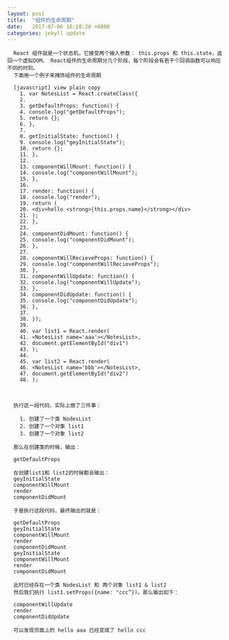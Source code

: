 ```yaml
---
layout: post
title:  "组件的生命周期"
date:   2017-07-06 16:28:20 +0800
categories: jekyll update
---
```


      React 组件就是一个状态机，它接受两个输入参数： this.props 和 this.state，返回一个虚拟DOM。 React组件的生命周期分几个阶段，每个阶段会有若干个回调函数可以响应不同的时刻。
      下面用一个例子来掩饰组件的生命周期

      [javascript] view plain copy
        1. var NotesList = React.createClass({
        2.
        3. getDefaultProps: function() {
        4. console.log("getDefaultProps");
        5. return {};
        6. },
        7.
        8. getInitialState: function() {
        9. console.log("geyInitialState");
        10. return {};
        11. },
        12.
        13. componentWillMount: function() {
        14. console.log("componentWillMount");
        15. },
        16.
        17. render: function() {
        18. console.log("render");
        19. return (
        20. <div>hello <strong>{this.props.name}</strong></div>
        21. );
        22. },
        23.
        24. componentDidMount: function() {
        25. console.log("componentDidMount");
        26. },
        27.
        28. componentWillRecieveProps: function() {
        29. console.log("componentWillRecieveProps");
        30. },
        31. componentWillUpdate: function() {
        32. console.log("componentWillUpdate");
        33. },
        34. componentDidUpdate: function() {
        35. console.log("componentDidUpdate");
        36. },
        37.
        38. });
        39.
        40. var list1 = React.render(
        41. <NotesList name='aaa'></NotesList>,
        42. document.getElementById("div1")
        43. );
        44.
        45. var list2 = React.render(
        46. <NotesList name='bbb'></NotesList>,
        47. document.getElementById("div2")
        48. );



      执行这一段代码，实际上做了三件事：

        1. 创建了一个类 NodesList
        2. 创建了一个对象 list1
        3. 创建了一个对象 list2

      那么在创建类的时候，输出：

      getDefaultProps

      在创建list1和 list2的时候都会输出：
      geyInitialState
      componentWillMount
      render
      componentDidMount

      于是执行这段代码，最终输出的就是：

      getDefaultProps
      geyInitialState
      componentWillMount
      render
      componentDidMount
      geyInitialState
      componentWillMount
      render
      componentDidMount

      此时已经存在一个类 NodesList 和 两个对象 list1 & list2
      然后我们执行 list1.setProps({name: "ccc”})。那么输出如下：

      componentWillUpdate
      render
      componentDidUpdate

      可以发现页面上的 hello aaa 已经变成了 hello ccc
